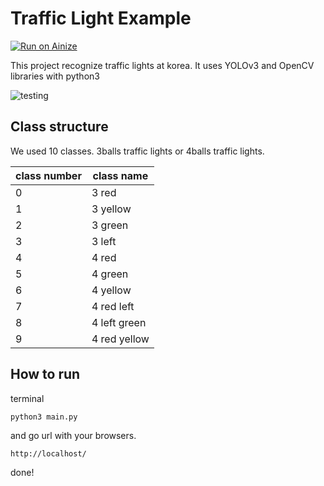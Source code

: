 # Traffic Light Example
[![Run on Ainize](https://ainize.ai/images/run_on_ainize_button.svg)](https://ainize.web.app/redirect?git_repo=https://github.com/bakjiho/TrafficLightExample)

This project recognize traffic lights at korea.
It uses YOLOv3 and OpenCV libraries with python3

![testing](https://user-images.githubusercontent.com/6459539/103330330-5a006780-4aa4-11eb-93f6-8a57aa2b5beb.gif)


## Class structure
We used 10 classes. 3balls traffic lights or 4balls traffic lights.

|class number|class name|
|----|----|
|0|3 red|
|1|3 yellow|
|2|3 green|
|3|3 left|
|4|4 red|
|5|4 green|
|6|4 yellow|
|7|4 red left|
|8|4 left green|
|9|4 red yellow|

## How to run
terminal
```
python3 main.py
```
and go url with your browsers.
```
http://localhost/
```
done!